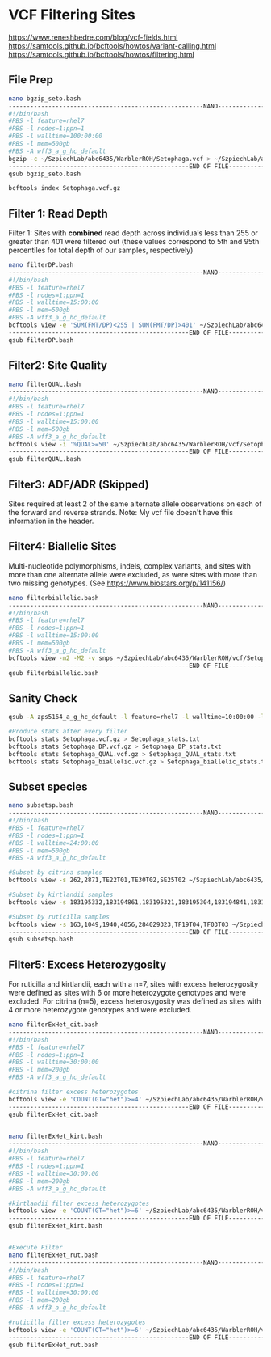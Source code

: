 # VCF Filtering Sites
https://www.reneshbedre.com/blog/vcf-fields.html
https://samtools.github.io/bcftools/howtos/variant-calling.html
https://samtools.github.io/bcftools/howtos/filtering.html


## File Prep 
```bash
nano bgzip_seto.bash
------------------------------------------------------NANO------------------------------------------------
#!/bin/bash
#PBS -l feature=rhel7
#PBS -l nodes=1:ppn=1
#PBS -l walltime=100:00:00
#PBS -l mem=500gb
#PBS -A wff3_a_g_hc_default
bgzip -c ~/SzpiechLab/abc6435/WarblerROH/Setophaga.vcf > ~/SzpiechLab/abc6435/WarblerROH/Setophaga.vcf.gz
--------------------------------------------------END OF FILE---------------------------------------------
qsub bgzip_seto.bash

bcftools index Setophaga.vcf.gz
```

## Filter 1: Read Depth
Filter 1: Sites with **combined** read depth across individuals less than 255 or greater than 401 were filtered out (these values correspond to 5th and 95th percentiles for total depth of our samples, respectively)

```bash
nano filterDP.bash
------------------------------------------------------NANO------------------------------------------------
#!/bin/bash
#PBS -l feature=rhel7
#PBS -l nodes=1:ppn=1
#PBS -l walltime=15:00:00
#PBS -l mem=500gb
#PBS -A wff3_a_g_hc_default
bcftools view -e 'SUM(FMT/DP)<255 | SUM(FMT/DP)>401' ~/SzpiechLab/abc6435/WarblerROH/vcf/Setophaga.vcf.gz -Oz -o ~/SzpiechLab/abc6435/WarblerROH/vcf/Setophaga_DP.vcf.gz
--------------------------------------------------END OF FILE---------------------------------------------
qsub filterDP.bash
```

## Filter2: Site Quality 
```bash
nano filterQUAL.bash
------------------------------------------------------NANO------------------------------------------------
#!/bin/bash
#PBS -l feature=rhel7
#PBS -l nodes=1:ppn=1
#PBS -l walltime=15:00:00
#PBS -l mem=500gb
#PBS -A wff3_a_g_hc_default
bcftools view -i '%QUAL>=50' ~/SzpiechLab/abc6435/WarblerROH/vcf/Setophaga_DP.vcf.gz -Oz -o ~/SzpiechLab/abc6435/WarblerROH/vcf/Setophaga_QUAL.vcf.gz
--------------------------------------------------END OF FILE---------------------------------------------
qsub filterQUAL.bash
```

## Filter3: ADF/ADR (Skipped)
Sites required at least 2 of the same alternate allele observations on each of the forward and reverse strands.  Note: My vcf file doesn't have this information in the header. 

## Filter4: Biallelic Sites
Multi-nucleotide polymorphisms, indels, complex variants, and sites with more than one alternate allele were excluded, as were sites with more than two missing genotypes. (See https://www.biostars.org/p/141156/)

```bash
nano filterbiallelic.bash
------------------------------------------------------NANO------------------------------------------------
#!/bin/bash
#PBS -l feature=rhel7
#PBS -l nodes=1:ppn=1
#PBS -l walltime=15:00:00
#PBS -l mem=500gb
#PBS -A wff3_a_g_hc_default
bcftools view -m2 -M2 -v snps ~/SzpiechLab/abc6435/WarblerROH/vcf/Setophaga_QUAL.vcf.gz -Oz -o ~/SzpiechLab/abc6435/WarblerROH/vcf/Setophaga_biallelic.vcf.gz 
--------------------------------------------------END OF FILE---------------------------------------------
qsub filterbiallelic.bash

```
## Sanity Check
```bash 
qsub -A zps5164_a_g_hc_default -l feature=rhel7 -l walltime=10:00:00 -l nodes=1:ppn=1 -l mem=100gb -I

#Produce stats after every filter
bcftools stats Setophaga.vcf.gz > Setophaga_stats.txt
bcftools stats Setophaga_DP.vcf.gz > Setophaga_DP_stats.txt
bcftools stats Setophaga_QUAL.vcf.gz > Setophaga_QUAL_stats.txt
bcftools stats Setophaga_biallelic.vcf.gz > Setophaga_biallelic_stats.txt

```
  
## Subset species 
```bash
nano subsetsp.bash
------------------------------------------------------NANO------------------------------------------------
#!/bin/bash
#PBS -l feature=rhel7
#PBS -l nodes=1:ppn=1
#PBS -l walltime=24:00:00
#PBS -l mem=500gb
#PBS -A wff3_a_g_hc_default

#Subset by citrina samples
bcftools view -s 262,2871,TE22T01,TE30T02,SE25T02 ~/SzpiechLab/abc6435/WarblerROH/vcf/Setophaga/Setophaga_biallelic.vcf.gz -Oz -o ~/SzpiechLab/abc6435/WarblerROH/vcf/citrina.vcf.gz

#Subset by kirtlandii samples
bcftools view -s 183195332,183194861,183195321,183195304,183194841,183195326,183195312 ~/SzpiechLab/abc6435/WarblerROH/vcf/Setophaga/Setophaga_biallelic.vcf.gz -Oz -o ~/SzpiechLab/abc6435/WarblerROH/vcf/kirtlandii.vcf.gz

#Subset by ruticilla samples
bcftools view -s 163,1049,1940,4056,284029323,TF19T04,TF03T03 ~/SzpiechLab/abc6435/WarblerROH/vcf/Setophaga/Setophaga_biallelic.vcf.gz -Oz -o ~/SzpiechLab/abc6435/WarblerROH/vcf/ruticilla.vcf.gz
--------------------------------------------------END OF FILE---------------------------------------------
qsub subsetsp.bash
```

## Filter5: Excess Heterozygosity
For ruticilla and kirtlandii, each with a n=7, sites with excess heterozygosity were defined as sites with 6 or more heterozygote genotypes and were excluded. For citrina (n=5), excess heterosygosity was defined as sites with 4 or more heterozygote genotypes and were excluded. 

```bash
nano filterExHet_cit.bash
------------------------------------------------------NANO------------------------------------------------
#!/bin/bash
#PBS -l feature=rhel7
#PBS -l nodes=1:ppn=1
#PBS -l walltime=30:00:00
#PBS -l mem=200gb
#PBS -A wff3_a_g_hc_default

#citrina filter excess heterozygotes
bcftools view -e 'COUNT(GT="het")>=4' ~/SzpiechLab/abc6435/WarblerROH/vcf/citrina.vcf.gz -Oz -o ~/SzpiechLab/abc6435/WarblerROH/vcf/citrina_ExHet.vcf.gz
--------------------------------------------------END OF FILE---------------------------------------------
qsub filterExHet_cit.bash


nano filterExHet_kirt.bash
------------------------------------------------------NANO------------------------------------------------
#!/bin/bash
#PBS -l feature=rhel7
#PBS -l nodes=1:ppn=1
#PBS -l walltime=30:00:00
#PBS -l mem=200gb
#PBS -A wff3_a_g_hc_default

#kirtlandii filter excess heterozygotes
bcftools view -e 'COUNT(GT="het")>=6' ~/SzpiechLab/abc6435/WarblerROH/vcf/kirtlandii.vcf.gz -Oz -o ~/SzpiechLab/abc6435/WarblerROH/vcf/kirtlandii_ExHet.vcf.gz
--------------------------------------------------END OF FILE---------------------------------------------
qsub filterExHet_kirt.bash


#Execute Filter
nano filterExHet_rut.bash
------------------------------------------------------NANO------------------------------------------------
#!/bin/bash
#PBS -l feature=rhel7
#PBS -l nodes=1:ppn=1
#PBS -l walltime=30:00:00
#PBS -l mem=200gb
#PBS -A wff3_a_g_hc_default

#ruticilla filter excess heterozygotes
bcftools view -e 'COUNT(GT="het")>=6' ~/SzpiechLab/abc6435/WarblerROH/vcf/ruticilla.vcf.gz -Oz -o ~/SzpiechLab/abc6435/WarblerROH/vcf/ruticilla_ExHet.vcf.gz
--------------------------------------------------END OF FILE---------------------------------------------
qsub filterExHet_rut.bash
```

